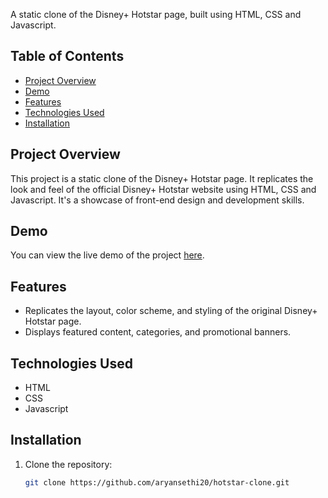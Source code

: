 A static clone of the Disney+ Hotstar page, built using HTML, CSS and Javascript.

## Table of Contents

- [Project Overview](#project-overview)
- [Demo](#demo)
- [Features](#features)
- [Technologies Used](#technologies-used)
- [Installation](#installation)

## Project Overview

This project is a static clone of the Disney+ Hotstar page. It replicates the look and feel of the official Disney+ Hotstar website using HTML, CSS and Javascript. It's a showcase of front-end design and development skills.

## Demo

You can view the live demo of the project [here](https://youtu.be/ZC6OZBcB8kc).

## Features

- Replicates the layout, color scheme, and styling of the original Disney+ Hotstar page.
- Displays featured content, categories, and promotional banners.

## Technologies Used

- HTML
- CSS
- Javascript

## Installation

1. Clone the repository:

   ```bash
   git clone https://github.com/aryansethi20/hotstar-clone.git
